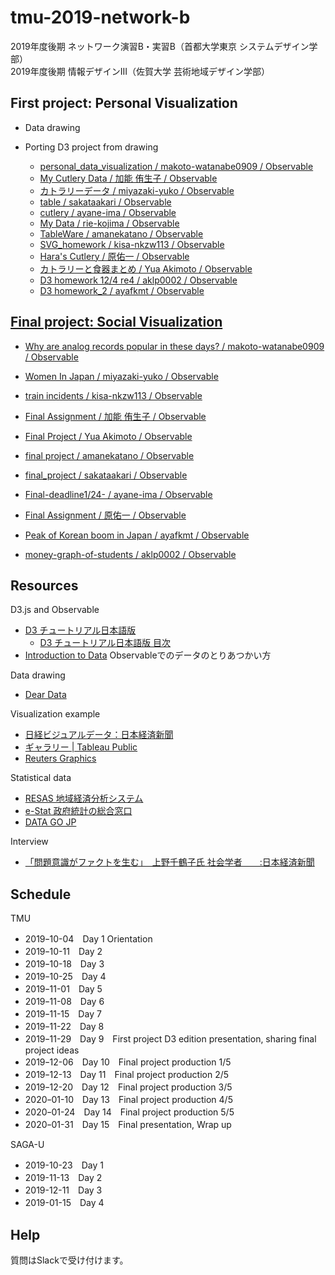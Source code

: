 # tmu-2019-network-b

2019年度後期 ネットワーク演習B・実習B（首都大学東京 システムデザイン学部）  
2019年度後期 情報デザインIII（佐賀大学 芸術地域デザイン学部）

## First project: Personal Visualization

- Data drawing

- Porting D3 project from drawing

  - [personal_data_visualization / makoto-watanabe0909 / Observable](https://observablehq.com/@makoto-watanabe0909/personal_data_visualization)
  - [My Cutlery Data / 加能 侑生子 / Observable](https://observablehq.com/@yukokano/untitled)
  - [カトラリーデータ / miyazaki-yuko / Observable](https://observablehq.com/@miyazaki-yuko/untitled)
  - [table / sakataakari / Observable](https://observablehq.com/@sakataakari/sample)
  - [cutlery / ayane-ima / Observable](https://observablehq.com/@ayane-ima/cutlery)
  - [My Data / rie-kojima / Observable](https://observablehq.com/@rie-kojima/my-data)
  - [TableWare / amanekatano / Observable](https://observablehq.com/@amanekatano/tableware)
  - [SVG_homework / kisa-nkzw113 / Observable](https://observablehq.com/@kisa-nkzw113/svg_homework)
  - [Hara's Cutlery / 原佑一 / Observable](https://observablehq.com/@yu1hara777/haras-cutlery)
  - [カトラリーと食器まとめ / Yua Akimoto / Observable](https://observablehq.com/@ykumanekoy/untitled)
  - [D3 homework 12/4 re4 / aklp0002 / Observable](https://observablehq.com/@aklp0002/d3-homework-12-4-re4)
  - [D3 homework_2 / ayafkmt / Observable](https://observablehq.com/@ayafkmt/d3-homework_2)

## [Final project: Social Visualization](https://github.com/sugimototatsuo/tmu-2019-network-b/blob/master/Final-project.md)

- [Why are analog records popular in these days? / makoto-watanabe0909 / Observable](https://observablehq.com/@makoto-watanabe0909/why-are-analog-records-popular-in-these-days)
- [Women In Japan / miyazaki-yuko / Observable](https://observablehq.com/@miyazaki-yuko/women-in-japan)
- [train incidents / kisa-nkzw113 / Observable](https://observablehq.com/@kisa-nkzw113/train-incidents)
- [Final Assignment / 加能 侑生子 / Observable](https://observablehq.com/@yukokano/final-assignment)
- [Final Project / Yua Akimoto / Observable](https://observablehq.com/@ykumanekoy/final-project)
- [final project / amanekatano / Observable](https://observablehq.com/@amanekatano/final-project)
- [final_project / sakataakari / Observable](https://observablehq.com/@sakataakari/final_project)
- [Final-deadline1/24- / ayane-ima / Observable](https://observablehq.com/@ayane-ima/fainal-1-24)
- [Final Assignment / 原佑一 / Observable](https://observablehq.com/@yu1hara777/final-assignment)

- [Peak of Korean boom in Japan / ayafkmt / Observable](https://observablehq.com/@ayafkmt/peak-of-korean-boom-in-japan)
- [money-graph-of-students / aklp0002 / Observable](https://observablehq.com/@aklp0002/untitled/2)

## Resources

D3.js and Observable
- [D3 チュートリアル日本語版](https://observablehq.com/collection/@sugi2000/d3)
  - [D3 チュートリアル日本語版 目次](https://observablehq.com/@sugi2000/d3/2)
- [Introduction to Data](https://observablehq.com/@sugi2000/introduction-to-data-japanese) Observableでのデータのとりあつかい方

Data drawing
- [Dear Data](https://www.dear-data.com/)

Visualization example
- [日経ビジュアルデータ：日本経済新聞](https://vdata.nikkei.com/)
- [ギャラリー | Tableau Public](https://public.tableau.com/ja-jp/gallery/)
- [Reuters Graphics](https://graphics.reuters.com/)

Statistical data
- [RESAS 地域経済分析システム](https://resas.go.jp/)
- [e-Stat 政府統計の総合窓口](https://www.e-stat.go.jp/)
- [DATA GO JP](https://www.data.go.jp/)

Interview
- [「問題意識がファクトを生む」　上野千鶴子氏 社会学者　　:日本経済新聞](https://www.nikkei.com/article/DGXMZO46128880U9A610C1I10000/)

## Schedule

TMU
- 2019ｰ10-04　Day 1 Orientation
- 2019ｰ10-11　Day 2
- 2019ｰ10-18　Day 3
- 2019ｰ10-25　Day 4
- 2019ｰ11-01　Day 5
- 2019ｰ11-08　Day 6
- 2019ｰ11-15　Day 7
- 2019ｰ11-22　Day 8
- 2019ｰ11-29　Day 9　First project D3 edition presentation, sharing final project ideas
- 2019ｰ12-06　Day 10　Final project production 1/5
- 2019ｰ12-13　Day 11　Final project production 2/5
- 2019ｰ12-20　Day 12　Final project production 3/5
- 2020ｰ01-10　Day 13　Final project production 4/5
- 2020ｰ01-24　Day 14　Final project production 5/5
- 2020ｰ01-31　Day 15　Final presentation, Wrap up

SAGA-U
- 2019-10-23　Day 1
- 2019-11-13　Day 2
- 2019-12-11　Day 3
- 2019-01-15　Day 4

## Help

質問はSlackで受け付けます。
